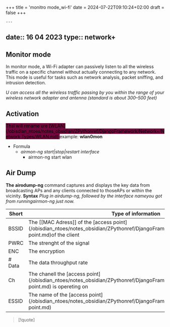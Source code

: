 +++
title = 'monitro mode_wi-fi'
date = 2024-07-22T09:10:24+02:00
draft = false
+++

    ---
date:: 16 04 2023
type:: network+
---
## Monitor mode 
In monitor mode, a Wi-Fi adapter can passively listen to all the wireless traffic on a specific channel without actually connecting to any network. This mode is useful for tasks such as network analysis, packet sniffing, and intrusion detection.

*U can access all the wireless
traffic passing by you within the range of your wireless network adapter and
antenna (standard is about 300–500 feet)*



## Activation 
<mark style="background: #72083D;">Thsi will rename ure [WLAN](/obisdian_ntoes/notes_obsidian/ZPythonref/DjangoFramework/Network+/Network Types/WLAN.md) </mark>
	example: **wlan0mon** 
- Formula 
	- *airmon-ng start|stop|restart interface*
		- airmon-ng start wlan

## Air Dump
**The airodump-ng** command captures and displays
the key data from broadcasting APs and any clients connected to thoseAPs or within the vicinity. 
**Syntax**
*Plug in airdump-ng, followed by the interface nameyou got from runningairmon-ng just now.*

| Short  | Type of information                                     |
| ------ | ------------------------------------------------------- |
| BSSID  | The [[MAC Adress]] of the [access point](/obisdian_ntoes/notes_obsidian/ZPythonref/DjangoFramework/Network+/Ref_OSI/access point.md)of the client |
| PWRC   | The strenght of the signal                              |
| ENC    | The encryption                                          |
| # Data | The data throughput rate                                |
| Ch     | The chanell the [access point](/obisdian_ntoes/notes_obsidian/ZPythonref/DjangoFramework/Network+/Ref_OSI/access point.md) is opereting on                   |
| ESSID  | The name of the [access point](/obisdian_ntoes/notes_obsidian/ZPythonref/DjangoFramework/Network+/Ref_OSI/access point.md)                                                     |

>[!quote]
